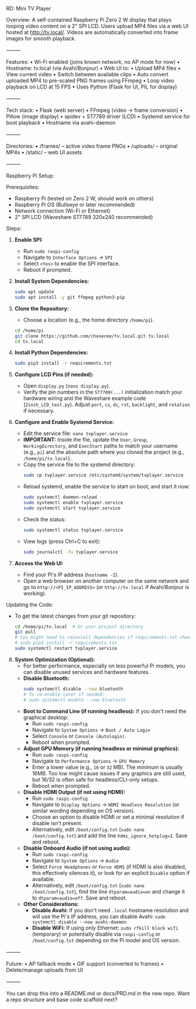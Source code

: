 RD: Mini TV Player

Overview:
A self-contained Raspberry Pi Zero 2 W display that plays looping video content on a 2" SPI LCD. Users upload MP4 files via a web UI hosted at http://tv.local/. Videos are automatically converted into frame images for smooth playback.

⸻

Features:
• Wi-Fi enabled (joins known network, no AP mode for now)
• Hostname: tv.local (via Avahi/Bonjour)
• Web UI to:
• Upload MP4 files
• View current video
• Switch between available clips
• Auto convert uploaded MP4 to pre-scaled PNG frames using FFmpeg
• Loop video playback on LCD at 15 FPS
• Uses Python (Flask for UI, PIL for display)

⸻

Tech stack:
• Flask (web server)
• FFmpeg (video → frame conversion)
• Pillow (image display)
• spidev + ST7789 driver (LCD)
• Systemd service for boot playback
• Hostname via avahi-daemon

⸻

Directories:
• /frames/ – active video frame PNGs
• /uploads/ – original MP4s
• /static/ – web UI assets

⸻

Raspberry Pi Setup:

Prerequisites:

- Raspberry Pi (tested on Zero 2 W, should work on others)
- Raspberry Pi OS (Bullseye or later recommended)
- Network connection (Wi-Fi or Ethernet)
- 2" SPI LCD (Waveshare ST7789 320x240 recommended)

Steps:

1.  **Enable SPI:**

    - Run `sudo raspi-config`
    - Navigate to `Interface Options` -> `SPI`
    - Select `<Yes>` to enable the SPI interface.
    - Reboot if prompted.

2.  **Install System Dependencies:**

    ```bash
    sudo apt update
    sudo apt install -y git ffmpeg python3-pip
    ```

3.  **Clone the Repository:**

    - Choose a location (e.g., the home directory `/home/pi`).

    ```bash
    cd /home/pi
    git clone https://github.com/chasecee/tv.local.git tv.local
    cd tv.local
    ```

4.  **Install Python Dependencies:**

    ```bash
    sudo pip3 install -r requirements.txt
    ```

5.  **Configure LCD Pins (if needed):**

    - Open `display.py` (`nano display.py`).
    - Verify the pin numbers in the `ST7789(...)` initialization match your hardware wiring and the Waveshare example code (`2inch_LCD_test.py`). Adjust `port`, `cs`, `dc`, `rst`, `backlight`, and `rotation` if necessary.

6.  **Configure and Enable Systemd Service:**

    - Edit the service file: `nano tvplayer.service`
    - **IMPORTANT:** Inside the file, update the `User`, `Group`, `WorkingDirectory`, and `ExecStart` paths to match your username (e.g., `pi`) and the absolute path where you cloned the project (e.g., `/home/pi/tv.local`).
    - Copy the service file to the systemd directory:
      ```bash
      sudo cp tvplayer.service /etc/systemd/system/tvplayer.service
      ```
    - Reload systemd, enable the service to start on boot, and start it now:
      ```bash
      sudo systemctl daemon-reload
      sudo systemctl enable tvplayer.service
      sudo systemctl start tvplayer.service
      ```
    - Check the status:
      ```bash
      sudo systemctl status tvplayer.service
      ```
    - View logs (press Ctrl+C to exit):
      ```bash
      sudo journalctl -fu tvplayer.service
      ```

7.  **Access the Web UI:**
    - Find your Pi's IP address (`hostname -I`).
    - Open a web browser on another computer on the same network and go to `http://<PI_IP_ADDRESS>` (or `http://tv.local` if Avahi/Bonjour is working).

Updating the Code:

- To get the latest changes from your git repository:
  ```bash
  cd /home/pi/tv.local  # Or your project directory
  git pull
  # You might need to reinstall dependencies if requirements.txt changed
  # sudo pip3 install -r requirements.txt
  sudo systemctl restart tvplayer.service
  ```

8.  **System Optimization (Optional):**
    - For better performance, especially on less powerful Pi models, you can disable unused services and hardware features.
    - **Disable Bluetooth:**
      ```bash
      sudo systemctl disable --now bluetooth
      # To re-enable later if needed:
      # sudo systemctl enable --now bluetooth
      ```
    - **Boot to Command Line (if running headless):** If you don't need the graphical desktop:
      - Run `sudo raspi-config`
      - Navigate to `System Options` -> `Boot / Auto Login`
      - Select `Console` or `Console (Autologin)`.
      - Reboot when prompted.
    - **Adjust GPU Memory (if running headless or minimal graphics):**
      - Run `sudo raspi-config`
      - Navigate to `Performance Options` -> `GPU Memory`
      - Enter a lower value (e.g., `16` or `32` MB). The minimum is usually 16MB. Too low might cause issues if any graphics are still used, but 16/32 is often safe for headless/CLI-only setups.
      - Reboot when prompted.
    - **Disable HDMI Output (if not using HDMI):**
      - Run `sudo raspi-config`
      - Navigate to `Display Options` -> `HDMI Headless Resolution` (or similar wording depending on OS version).
      - Choose an option to disable HDMI or set a minimal resolution if disable isn't present.
      - Alternatively, edit `/boot/config.txt` (`sudo nano /boot/config.txt`) and add the line `hdmi_ignore_hotplug=1`. Save and reboot.
    - **Disable Onboard Audio (if not using audio):**
      - Run `sudo raspi-config`
      - Navigate to `System Options` -> `Audio`
      - Select `Force Headphones` or `Force HDMI` (if HDMI is also disabled, this effectively silences it), or look for an explicit `Disable` option if available.
      - Alternatively, edit `/boot/config.txt` (`sudo nano /boot/config.txt`), find the line `dtparam=audio=on` and change it to `dtparam=audio=off`. Save and reboot.
    - **Other Considerations:**
      - **Disable Avahi:** If you don't need `.local` hostname resolution and will use the Pi's IP address, you can disable Avahi: `sudo systemctl disable --now avahi-daemon`
      - **Disable WiFi:** If using only Ethernet: `sudo rfkill block wifi` (temporary) or potentially disable via `raspi-config` or `/boot/config.txt` depending on the Pi model and OS version.

⸻

Future:
• AP fallback mode
• GIF support (converted to frames)
• Delete/manage uploads from UI

⸻

You can drop this into a README.md or docs/PRD.md in the new repo. Want a repo structure and base code scaffold next?
